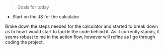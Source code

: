 > Goals for today
- Start on the JS for the calculator

Broke down the steps needed for the calculator and started to break down as to how I would start to tackle the code behind it. As it currently stands, it seems robust to me in the action flow, however will refine as I go through coding the project.
